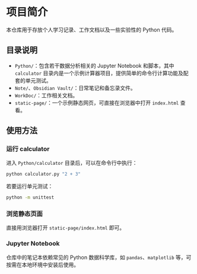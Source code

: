 # 项目简介

本仓库用于存放个人学习记录、工作文档以及一些实验性的 Python 代码。

## 目录说明

- `Python/`：包含若干数据分析相关的 Jupyter Notebook 和脚本，其中 `calculator` 目录内是一个示例计算器项目，提供简单的命令行计算功能及配套的单元测试。
- `Note/`、`Obsidian Vault/`：日常笔记和备忘录文件。
- `WorkDoc/`：工作相关文档。
- `static-page/`：一个示例静态网页，可直接在浏览器中打开 `index.html` 查看。

## 使用方法

### 运行 calculator

进入 `Python/calculator` 目录后，可以在命令行中执行：

```bash
python calculator.py "2 + 3"
```

若要运行单元测试：

```bash
python -m unittest
```

### 浏览静态页面

直接用浏览器打开 `static-page/index.html` 即可。

### Jupyter Notebook

仓库中的笔记本依赖常见的 Python 数据科学库，如 `pandas`、`matplotlib` 等，可按需在本地环境中安装后使用。

